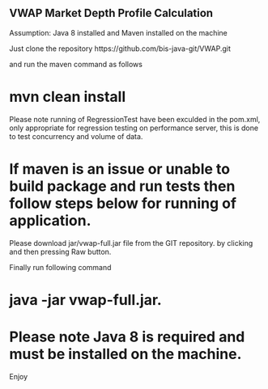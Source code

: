 VWAP Market Depth Profile Calculation
-------------------------------------
<p>
Assumption:
Java 8 installed and 
Maven installed on the machine
 </p>
<p>
Just clone the repository  https://github.com/bis-java-git/VWAP.git

and run the maven command as follows
</p>
<h1>mvn clean install</h1>

<p>
Please note running of RegressionTest have been exculded in the pom.xml, 
only appropriate for regression testing on performance server,
this is done to test concurrency and volume of data.
</p>

<p>
<h1>
If maven is an issue or unable to build package and run tests then follow steps below for running of application.
</h1>
</p>
<p>Please download jar/vwap-full.jar file from the GIT repository.
by clicking and then pressing Raw button.</p>
<p>Finally run following command</p>
<h1>java -jar vwap-full.jar.</h1>

<p>
<h1>Please note Java 8 is required and must be installed on the machine.</h1>
 </p>
Enjoy